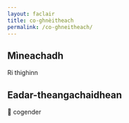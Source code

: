 ```yaml
---
layout: faclair
title: co-ghnèitheach
permalink: /co-ghneitheach/
---
```


## Mìneachadh

Ri thighinn

## Eadar-theangachaidhean

&#x1f3f4;&#xe0067;&#xe0062;&#xe0065;&#xe006e;&#xe0067;&#xe007f; cogender

